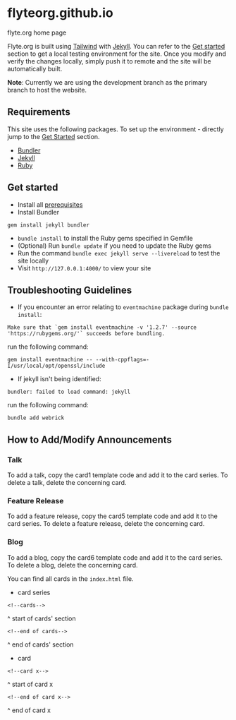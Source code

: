# flyteorg.github.io

flyte.org home page

Flyte.org is built using [Tailwind](https://tailwindcss.com) with [Jekyll](https://jekyllrb.com/). You can refer to the [Get started](#get-started) section to get a local testing environment for the site. Once you modify and verify the changes locally, simply push it to remote and the site will be automatically built.

**Note**: Currently we are using the development branch as the primary branch to host the website.

## Requirements

This site uses the following packages. To set up the environment - directly jump to the [Get Started](#get-started) section.

- [Bundler](http://bundler.io/)
- [Jekyll](https://jekyllrb.com/)
- [Ruby](https://www.ruby-lang.org/en/)

## Get started

- Install all [prerequisites](https://jekyllrb.com/docs/installation/)
- Install Bundler

```
gem install jekyll bundler
```

- `bundle install` to install the Ruby gems specified in Gemfile
- (Optional) Run `bundle update` if you need to update the Ruby gems
- Run the command `bundle exec jekyll serve --livereload` to test the site locally
- Visit `http://127.0.0.1:4000/` to view your site

## Troubleshooting Guidelines

- If you encounter an error relating to `eventmachine` package during `bundle install`:

```
Make sure that `gem install eventmachine -v '1.2.7' --source 'https://rubygems.org/'` succeeds before bundling.
```

run the following command:

```
gem install eventmachine -- --with-cppflags=-I/usr/local/opt/openssl/include
```

- If jekyll isn't being identified:

```
bundler: failed to load command: jekyll
```

run the following command:

```
bundle add webrick
```

## How to Add/Modify Announcements

### Talk

To add a talk, copy the card1 template code and add it to the card series.
To delete a talk, delete the concerning card.

### Feature Release

To add a feature release, copy the card5 template code and add it to the card series.
To delete a feature release, delete the concerning card.

### Blog

To add a blog, copy the card6 template code and add it to the card series.
To delete a blog, delete the concerning card.

You can find all cards in the `index.html` file.

- card series

```
<!--cards-->
```

^ start of cards' section

```
<!--end of cards-->
```

^ end of cards' section

- card

```
<!--card x-->
```

^ start of card x

```
<!--end of card x-->
```

^ end of card x
